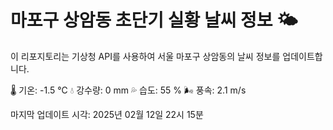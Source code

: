 
# 마포구 상암동 초단기 실황 날씨 정보 🌤️

이 리포지토리는 기상청 API를 사용하여 서울 마포구 상암동의 날씨 정보를 업데이트합니다. 

🌡️ 기온: -1.5 ℃
💧 강수량: 0 mm
💦 습도: 55 %
🌬️ 풍속: 2.1 m/s

마지막 업데이트 시각: 2025년 02월 12일 22시 15분    
